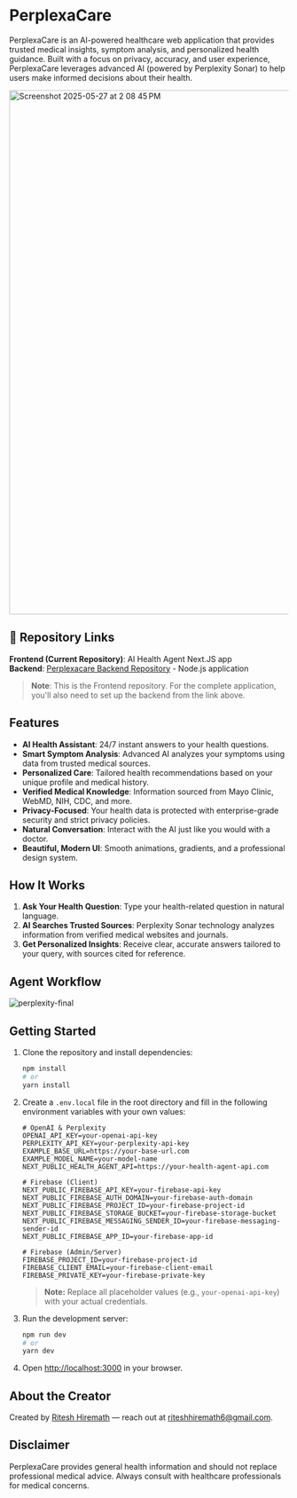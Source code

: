 # PerplexaCare

PerplexaCare is an AI-powered healthcare web application that provides trusted medical insights, symptom analysis, and personalized health guidance. Built with a focus on privacy, accuracy, and user experience, PerplexaCare leverages advanced AI (powered by Perplexity Sonar) to help users make informed decisions about their health.

<img width="945" alt="Screenshot 2025-05-27 at 2 08 45 PM" src="https://github.com/user-attachments/assets/ef08068f-e311-4b42-9688-bd387cca7520" />

## 🔗 Repository Links

**Frontend (Current Repository)**: AI Health Agent Next.JS app  
**Backend**: [Perplexacare Backend Repository](https://github.com/Ritesh2351235/perplexacare-backend) - Node.js application

> **Note**: This is the Frontend repository. For the complete application, you'll also need to set up the backend from the link above.

## Features

- **AI Health Assistant**: 24/7 instant answers to your health questions.
- **Smart Symptom Analysis**: Advanced AI analyzes your symptoms using data from trusted medical sources.
- **Personalized Care**: Tailored health recommendations based on your unique profile and medical history.
- **Verified Medical Knowledge**: Information sourced from Mayo Clinic, WebMD, NIH, CDC, and more.
- **Privacy-Focused**: Your health data is protected with enterprise-grade security and strict privacy policies.
- **Natural Conversation**: Interact with the AI just like you would with a doctor.
- **Beautiful, Modern UI**: Smooth animations, gradients, and a professional design system.

## How It Works

1. **Ask Your Health Question**: Type your health-related question in natural language.
2. **AI Searches Trusted Sources**: Perplexity Sonar technology analyzes information from verified medical websites and journals.
3. **Get Personalized Insights**: Receive clear, accurate answers tailored to your query, with sources cited for reference.


## Agent Workflow


![perplexity-final](https://github.com/user-attachments/assets/8987e7e7-87c4-4d75-95f5-daf55766bee3)


## Getting Started

1. Clone the repository and install dependencies:
   ```bash
   npm install
   # or
   yarn install
   ```
2. Create a `.env.local` file in the root directory and fill in the following environment variables with your own values:
   ```env
   # OpenAI & Perplexity
   OPENAI_API_KEY=your-openai-api-key
   PERPLEXITY_API_KEY=your-perplexity-api-key
   EXAMPLE_BASE_URL=https://your-base-url.com
   EXAMPLE_MODEL_NAME=your-model-name
   NEXT_PUBLIC_HEALTH_AGENT_API=https://your-health-agent-api.com

   # Firebase (Client)
   NEXT_PUBLIC_FIREBASE_API_KEY=your-firebase-api-key
   NEXT_PUBLIC_FIREBASE_AUTH_DOMAIN=your-firebase-auth-domain
   NEXT_PUBLIC_FIREBASE_PROJECT_ID=your-firebase-project-id
   NEXT_PUBLIC_FIREBASE_STORAGE_BUCKET=your-firebase-storage-bucket
   NEXT_PUBLIC_FIREBASE_MESSAGING_SENDER_ID=your-firebase-messaging-sender-id
   NEXT_PUBLIC_FIREBASE_APP_ID=your-firebase-app-id

   # Firebase (Admin/Server)
   FIREBASE_PROJECT_ID=your-firebase-project-id
   FIREBASE_CLIENT_EMAIL=your-firebase-client-email
   FIREBASE_PRIVATE_KEY=your-firebase-private-key
   ```
   > **Note:** Replace all placeholder values (e.g., `your-openai-api-key`) with your actual credentials.

3. Run the development server:
   ```bash
   npm run dev
   # or
   yarn dev
   ```
4. Open [http://localhost:3000](http://localhost:3000) in your browser.

## About the Creator

Created by [Ritesh Hiremath](https://riteshhiremath.com) — reach out at riteshhiremath6@gmail.com.

## Disclaimer

PerplexaCare provides general health information and should not replace professional medical advice. Always consult with healthcare professionals for medical concerns.
